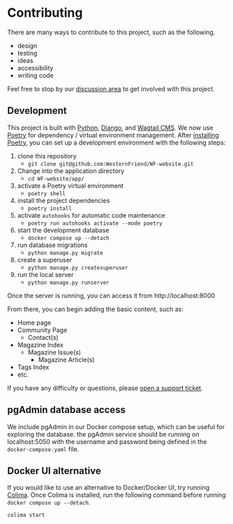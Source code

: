 # Contributing

There are many ways to contribute to this project, such as the following.

- design
- testing
- ideas
- accessibility
- writing code

Feel free to stop by our [discussion area](https://github.com/WesternFriend/WF-website/discussions) to get involved with this project.

## Development

This project is built with [Python](https://www.python.org/), [Django](https://www.djangoproject.com/), and [Wagtail CMS](https://wagtail.io/). We now use [Poetry](https://python-poetry.org/) for dependency / virtual environment management. After [installing Poetry](https://python-poetry.org/docs/#installation), you can set up a development environment with the following steps:

1. clone this repository
   - `git clone git@github.com:WesternFriend/WF-website.git`
2. Change into the application directory
   - `cd WF-website/app/`
3. activate a Poetry virtual environment
   - `poetry shell`
4. install the project dependencies
   - `poetry install`
5. activate `autohooks` for automatic code maintenance
   - `poetry run autohooks activate --mode poetry`
6. start the development database
   - `docker compose up --detach`
7. run database migrations
   - `python manage.py migrate`
8. create a superuser
   - `python manage.py createsuperuser`
9. run the local server
   - `python manage.py runserver`

Once the server is running, you can access it from http://localhost:8000

From there, you can begin adding the basic content, such as:

- Home page
- Community Page
  - Contact(s)
- Magazine Index
  - Magazine Issue(s)
    - Magazine Article(s)
- Tags Index
- etc.

If you have any difficulty or questions, please [open a support ticket](https://github.com/WesternFriend/WF-website/issues).

## pgAdmin database access

We include pgAdmin in our Docker compose setup, which can be useful for exploring the database. the pgAdmin service should be running on localhost:5050 with the username and password being defined in the `docker-compose.yaml` file.

## Docker UI alternative

If you would like to use an alternative to Docker/Docker UI, try running [Colima](https://github.com/abiosoft/colima). Once Colima is installed, run the following command before running `docker compose up --detach`.

```sh
colima start
```
